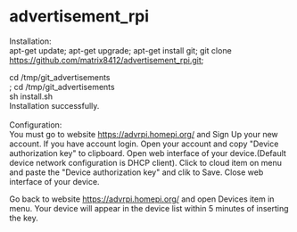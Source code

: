 # advertisement_rpi

Installation:<br>
apt-get update; apt-get upgrade; apt-get install git; git clone https://github.com/matrix8412/advertisement_rpi.git;

cd /tmp/git_advertisements<br>;
cd /tmp/git_advertisements<br>
sh install.sh<br>
Installation successfully.<br>
<br>
Configuration:<br>
You must go to website https://advrpi.homepi.org/ and Sign Up your new account. If you have account login. Open your account and copy "Device authorization key" to clipboard.
Open web interface of your device.(Default device network configuration is DHCP client). Click to cloud item on menu and paste the "Device authorization key" and clik to Save.
Close web interface of your device.

Go back to website https://advrpi.homepi.org/ and open Devices item in menu. Your device will appear in the device list within 5 minutes of inserting the key.
